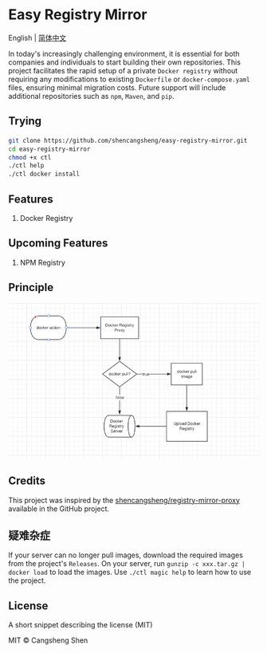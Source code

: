 # Easy Registry Mirror

English | [简体中文](https://github.com/shencangsheng/easy-registry-mirror)

In today's increasingly challenging environment, it is essential for both companies and individuals to start building their own repositories. This project facilitates the rapid setup of a private `Docker registry` without requiring any modifications to existing `Dockerfile` or `docker-compose.yaml` files, ensuring minimal migration costs. Future support will include additional repositories such as `npm`, `Maven`, and `pip`.

## Trying

```bash
git clone https://github.com/shencangsheng/easy-registry-mirror.git
cd easy-registry-mirror
chmod +x ctl
./ctl help
./ctl docker install
```

## Features

1. Docker Registry

## Upcoming Features

1. NPM Registry

## Principle

![Docker Registry Proxy](images/docker-proxy.png)

## Credits

This project was inspired by the [shencangsheng/registry-mirror-proxy](https://github.com/shencangsheng/registry-mirror-proxy) available in the GitHub project.

## 疑难杂症

If your server can no longer pull images, download the required images from the project's `Releases`. On your server, run `gunzip -c xxx.tar.gz | docker load` to load the images. Use `./ctl magic help` to learn how to use the project.

## License

A short snippet describing the license (MIT)

MIT © Cangsheng Shen

